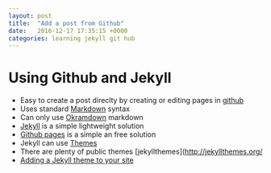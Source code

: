 ```yaml
---
layout: post
title:  "Add a post from Github"
date:   2016-12-17 17:35:15 +0000
categories: learning jekyll git hub
---
```


# Using Github and Jekyll

* Easy to create a post direclty by creating or editing pages in [github](https://github.com)
* Uses standard [Markdown](https://daringfireball.net/projects/markdown/) syntax
* Can only use [Okramdown](https://kramdown.gettalong.org/quickref.html) markdown
* [Jekyll](https://jekyllrb.com/) is a simple lightweight solution
* [Github pages](https://pages.github.com/) is a simple an free solution
* Jekyll can use [Themes](https://jekyllrb.com/docs/themes/)
* There are plenty of public themes [jekyllthemes](http://jekyllthemes.org/
* [Adding a Jekyll theme to your site](https://help.github.com/articles/adding-a-jekyll-theme-to-your-github-pages-site/)
